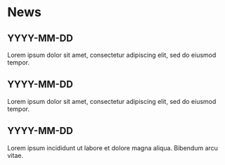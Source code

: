 # News
## YYYY-MM-DD
Lorem ipsum dolor sit amet, consectetur adipiscing elit, sed do eiusmod tempor.
 
## YYYY-MM-DD
Lorem ipsum dolor sit amet, consectetur adipiscing elit, sed do eiusmod tempor.
 
## YYYY-MM-DD
Lorem ipsum incididunt ut labore et dolore magna aliqua. Bibendum arcu vitae.
